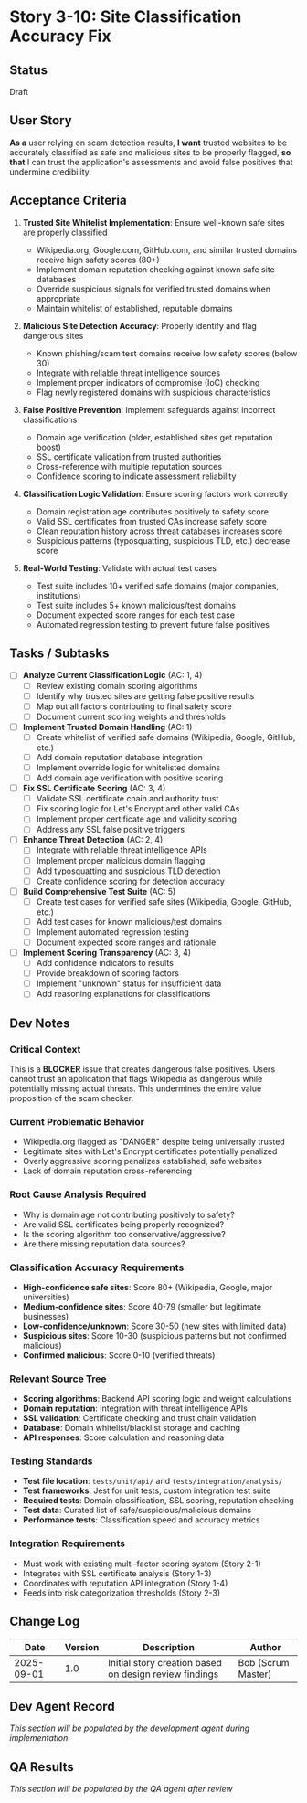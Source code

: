 # Story 3-10: Site Classification Accuracy Fix

## Status
Draft

## User Story

**As a** user relying on scam detection results,
**I want** trusted websites to be accurately classified as safe and malicious sites to be properly flagged,
**so that** I can trust the application's assessments and avoid false positives that undermine credibility.

## Acceptance Criteria

1. **Trusted Site Whitelist Implementation**: Ensure well-known safe sites are properly classified
   - Wikipedia.org, Google.com, GitHub.com, and similar trusted domains receive high safety scores (80+)
   - Implement domain reputation checking against known safe site databases
   - Override suspicious signals for verified trusted domains when appropriate
   - Maintain whitelist of established, reputable domains

2. **Malicious Site Detection Accuracy**: Properly identify and flag dangerous sites
   - Known phishing/scam test domains receive low safety scores (below 30)
   - Integrate with reliable threat intelligence sources
   - Implement proper indicators of compromise (IoC) checking
   - Flag newly registered domains with suspicious characteristics

3. **False Positive Prevention**: Implement safeguards against incorrect classifications
   - Domain age verification (older, established sites get reputation boost)
   - SSL certificate validation from trusted authorities
   - Cross-reference with multiple reputation sources
   - Confidence scoring to indicate assessment reliability

4. **Classification Logic Validation**: Ensure scoring factors work correctly
   - Domain registration age contributes positively to safety score
   - Valid SSL certificates from trusted CAs increase safety score
   - Clean reputation history across threat databases increases score
   - Suspicious patterns (typosquatting, suspicious TLD, etc.) decrease score

5. **Real-World Testing**: Validate with actual test cases
   - Test suite includes 10+ verified safe domains (major companies, institutions)
   - Test suite includes 5+ known malicious/test domains
   - Document expected score ranges for each test case
   - Automated regression testing to prevent future false positives

## Tasks / Subtasks

- [ ] **Analyze Current Classification Logic** (AC: 1, 4)
  - [ ] Review existing domain scoring algorithms
  - [ ] Identify why trusted sites are getting false positive results
  - [ ] Map out all factors contributing to final safety score
  - [ ] Document current scoring weights and thresholds

- [ ] **Implement Trusted Domain Handling** (AC: 1)
  - [ ] Create whitelist of verified safe domains (Wikipedia, Google, GitHub, etc.)
  - [ ] Add domain reputation database integration
  - [ ] Implement override logic for whitelisted domains
  - [ ] Add domain age verification with positive scoring

- [ ] **Fix SSL Certificate Scoring** (AC: 3, 4)
  - [ ] Validate SSL certificate chain and authority trust
  - [ ] Fix scoring logic for Let's Encrypt and other valid CAs
  - [ ] Implement proper certificate age and validity scoring
  - [ ] Address any SSL false positive triggers

- [ ] **Enhance Threat Detection** (AC: 2, 4)
  - [ ] Integrate with reliable threat intelligence APIs
  - [ ] Implement proper malicious domain flagging
  - [ ] Add typosquatting and suspicious TLD detection
  - [ ] Create confidence scoring for detection accuracy

- [ ] **Build Comprehensive Test Suite** (AC: 5)
  - [ ] Create test cases for verified safe sites (Wikipedia, Google, GitHub, etc.)
  - [ ] Add test cases for known malicious/test domains
  - [ ] Implement automated regression testing
  - [ ] Document expected score ranges and rationale

- [ ] **Implement Scoring Transparency** (AC: 3, 4)
  - [ ] Add confidence indicators to results
  - [ ] Provide breakdown of scoring factors
  - [ ] Implement "unknown" status for insufficient data
  - [ ] Add reasoning explanations for classifications

## Dev Notes

### Critical Context
This is a **BLOCKER** issue that creates dangerous false positives. Users cannot trust an application that flags Wikipedia as dangerous while potentially missing actual threats. This undermines the entire value proposition of the scam checker.

### Current Problematic Behavior
- Wikipedia.org flagged as "DANGER" despite being universally trusted
- Legitimate sites with Let's Encrypt certificates potentially penalized
- Overly aggressive scoring penalizes established, safe websites
- Lack of domain reputation cross-referencing

### Root Cause Analysis Required
- Why is domain age not contributing positively to safety?
- Are valid SSL certificates being properly recognized?
- Is the scoring algorithm too conservative/aggressive?
- Are there missing reputation data sources?

### Classification Accuracy Requirements
- **High-confidence safe sites**: Score 80+ (Wikipedia, Google, major universities)
- **Medium-confidence sites**: Score 40-79 (smaller but legitimate businesses)  
- **Low-confidence/unknown**: Score 30-50 (new sites with limited data)
- **Suspicious sites**: Score 10-30 (suspicious patterns but not confirmed malicious)
- **Confirmed malicious**: Score 0-10 (verified threats)

### Relevant Source Tree
- **Scoring algorithms**: Backend API scoring logic and weight calculations
- **Domain reputation**: Integration with threat intelligence APIs
- **SSL validation**: Certificate checking and trust chain validation
- **Database**: Domain whitelist/blacklist storage and caching
- **API responses**: Score calculation and reasoning data

### Testing Standards
- **Test file location**: `tests/unit/api/` and `tests/integration/analysis/`
- **Test frameworks**: Jest for unit tests, custom integration test suite
- **Required tests**: Domain classification, SSL scoring, reputation checking
- **Test data**: Curated list of safe/suspicious/malicious domains
- **Performance tests**: Classification speed and accuracy metrics

### Integration Requirements
- Must work with existing multi-factor scoring system (Story 2-1)
- Integrates with SSL certificate analysis (Story 1-3) 
- Coordinates with reputation API integration (Story 1-4)
- Feeds into risk categorization thresholds (Story 2-3)

## Change Log

| Date | Version | Description | Author |
|------|---------|-------------|---------|
| 2025-09-01 | 1.0 | Initial story creation based on design review findings | Bob (Scrum Master) |

## Dev Agent Record

*This section will be populated by the development agent during implementation*

## QA Results

*This section will be populated by the QA agent after review*